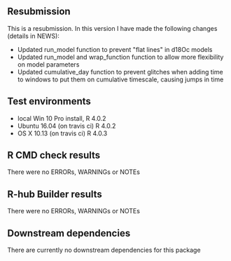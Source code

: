 ## Resubmission
This is a resubmission. In this version I have made the following changes (details in NEWS):
* Updated run_model function to prevent "flat lines" in d18Oc models
* Updated run_model and wrap_function function to allow more flexibility on model parameters
* Updated cumulative_day function to prevent glitches when adding time to windows to put them on cumulative timescale, causing jumps in time

## Test environments
* local Win 10 Pro install, R 4.0.2
* Ubuntu 16.04 (on travis ci) R 4.0.2
* OS X 10.13 (on travis ci) R 4.0.3

## R CMD check results
There were no ERRORs, WARNINGs or NOTEs

## R-hub Builder results
There were no ERRORs, WARNINGs or NOTEs

## Downstream dependencies
There are currently no downstream dependencies for this package